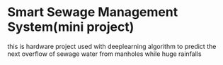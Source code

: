 # Smart Sewage Management System(mini project)
this is hardware project used with deeplearning algorithm to predict the next overflow of sewage water from manholes while huge rainfalls 
